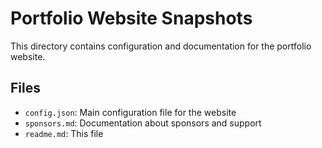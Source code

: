 # Portfolio Website Snapshots

This directory contains configuration and documentation for the portfolio website.

## Files

- `config.json`: Main configuration file for the website
- `sponsors.md`: Documentation about sponsors and support
- `readme.md`: This file
